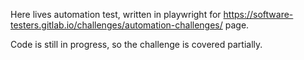 Here lives automation test, written in playwright for https://software-testers.gitlab.io/challenges/automation-challenges/ page. 

Code is still in progress, so the challenge is covered partially. 
